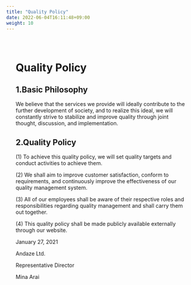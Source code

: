 ```yaml
---
title: "Quality Policy"
date: 2022-06-04T16:11:48+09:00
weight: 10
---
```

<div amp-fx="fade-in" data-duration="500ms" class='container' style="padding: 25px">
<h1 class="text-center">Quality Policy</h1>

<div class="my-8">
<h2>1.Basic Philosophy</h2>

We believe that the services we provide will ideally contribute to the further development of society, and to realize this ideal, we will constantly strive to stabilize and improve quality through joint thought, discussion, and implementation.
</div>

<div class="mt-8 mb-32">
<h2>2.Quality Policy</h2>

(1) To achieve this quality policy, we will set quality targets and conduct activities to achieve them.

(2) We shall aim to improve customer satisfaction, conform to requirements, and continuously improve the effectiveness of our quality management system.

(3) All of our employees shall be aware of their respective roles and responsibilities regarding quality management and shall carry them out together.

(4) This quality policy shall be made publicly available externally through our website.
</div>

<div class="text-right">
January 27, 2021

Andaze Ltd.

Representative Director

Mina Arai
</div>
</div>